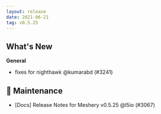 ```yaml
---
layout: release
date: 2021-06-21
tag: v0.5.25
---
```


## What's New
**General**
- fixes for nighthawk @kumarabd (#3241)

## 🧰 Maintenance

- [Docs] Release Notes for Meshery v0.5.25 @l5io (#3067)
